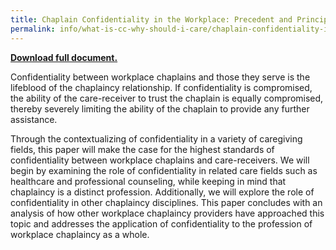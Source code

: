 ```yaml
---
title: Chaplain Confidentiality in the Workplace: Precedent and Principle
permalink: info/what-is-cc-why-should-i-care/chaplain-confidentiality-in-the-workplace-precedent-and-principle/
---
```

<p><strong><a href="../../../uploads/2008/03/110621-Chaplain-Confidentiality-in-the-Workplace-Article.pdf">Download full document.</a></strong></p>
<p>Confidentiality between workplace chaplains and those they serve is the lifeblood of the chaplaincy relationship. If confidentiality is compromised, the ability of the care-receiver to trust the chaplain is equally compromised, thereby severely limiting the ability of the chaplain to provide any further assistance.</p>
<p>Through the contextualizing of confidentiality in a variety of caregiving fields, this paper will make the case for the highest standards of confidentiality between workplace chaplains and care-receivers. We will begin by examining the role of confidentiality in related care fields such as healthcare and professional counseling, while keeping in mind that chaplaincy is a distinct profession. Additionally, we will explore the role of confidentiality in other chaplaincy disciplines. This paper concludes with an analysis of how other workplace chaplaincy providers have approached this topic and addresses the application of confidentiality to the profession of workplace chaplaincy as a whole.</p>
			
